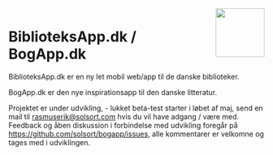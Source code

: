 <img src=http://bogapp.solsort.com/icon.png width=96 height=96 align=right>

# BiblioteksApp.dk / BogApp.dk

BiblioteksApp.dk er en ny let mobil web/app til de danske biblioteker.

BogApp.dk er den nye inspirationsapp til den danske litteratur.

Projektet er under udvikling, - lukket beta-test starter i løbet af maj, send en mail til rasmuserik@solsort.com hvis du vil have adgang / være med. Feedback og åben diskussion i forbindelse med udvikling foregår på <https://github.com/solsort/bogapp/issues>, alle kommentarer er velkomne og tages med i udviklingen.

